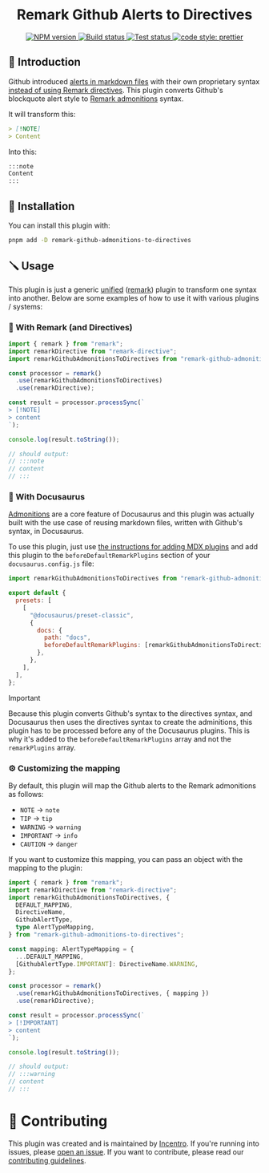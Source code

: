 <div align="center">
  <h1 align="center">Remark Github Alerts to Directives</h1>

  <a href="https://www.npmjs.com/package/remark-github-admonitions-to-directives">
    <img alt="NPM version" src="https://img.shields.io/npm/v/remark-github-admonitions-to-directives?logo=npm&style=flat-square">
  </a>
  <a href="https://github.com/incentro-dc/remark-github-admonitions-to-directives/actions/workflows/build.yml">
    <img alt="Build status" src="https://img.shields.io/github/actions/workflow/status/incentro-dc/remark-github-admonitions-to-directives/build.yml?label=Builds&logo=github&style=flat-square">
  </a>
  <a href="https://github.com/incentro-dc/remark-github-admonitions-to-directives/actions/workflows/test.yml">
    <img alt="Test status" src="https://img.shields.io/github/actions/workflow/status/incentro-dc/remark-github-admonitions-to-directives/test.yml?label=Tests&logo=vitest&style=flat-square">
  </a>
  <a href="https://prettier.io/">
    <img alt="code style: prettier" src="https://img.shields.io/badge/code_style-prettier-ff69b4.svg?logo=prettier&style=flat-square">
  </a>
</div>

## 💫 Introduction

Github introduced [alerts in markdown files](https://docs.github.com/en/get-started/writing-on-github/getting-started-with-writing-and-formatting-on-github/basic-writing-and-formatting-syntax#alerts) with their own proprietary syntax [instead of using Remark directives](https://github.com/orgs/community/discussions/16925#discussioncomment-2791869). This plugin converts Github's blockquote alert style to [Remark admonitions](https://github.com/elviswolcott/remark-admonitions) syntax.

It will transform this:

```markdown
> [!NOTE]
> Content
```

Into this:

```markdown
:::note
Content
:::
```

## 💾 Installation

You can install this plugin with:

```bash
pnpm add -D remark-github-admonitions-to-directives
```

## 🪛 Usage

This plugin is just a generic [unified](https://github.com/unifiedjs/unified) ([remark](https://github.com/remarkjs/remark)) plugin to transform one syntax into another. Below are some examples of how to use it with various plugins / systems:

### 📃 With Remark (and Directives)

```typescript
import { remark } from "remark";
import remarkDirective from "remark-directive";
import remarkGithubAdmonitionsToDirectives from "remark-github-admonitions-to-directives";

const processor = remark()
  .use(remarkGithubAdmonitionsToDirectives)
  .use(remarkDirective);

const result = processor.processSync(`
> [!NOTE]
> content
`);

console.log(result.toString());

// should output:
// :::note
// content
// :::
```

### 🦖 With Docusaurus

[Admonitions](https://docusaurus.io/docs/markdown-features/admonitions) are a core feature of Docusaurus and this plugin was actually built with the use case of reusing markdown files, written with Github's syntax, in Docusaurus.

To use this plugin, just use [the instructions for adding MDX plugins](https://docusaurus.io/docs/markdown-features/plugins) and add this plugin to the `beforeDefaultRemarkPlugins` section of your `docusaurus.config.js` file:

```javascript
import remarkGithubAdmonitionsToDirectives from "remark-github-admonitions-to-directives";

export default {
  presets: [
    [
      "@docusaurus/preset-classic",
      {
        docs: {
          path: "docs",
          beforeDefaultRemarkPlugins: [remarkGithubAdmonitionsToDirectives],
        },
      },
    ],
  ],
};
```

> [!IMPORTANT]
> Because this plugin converts Github's syntax to the directives syntax, and Docusaurus then uses the directives syntax to create the adminitions, this plugin has to be processed before any of the Docusaurus plugins. This is why it's added to the `beforeDefaultRemarkPlugins` array and not the `remarkPlugins` array.

### ⚙️ Customizing the mapping

By default, this plugin will map the Github alerts to the Remark admonitions as follows:

- `NOTE` -> `note`
- `TIP` -> `tip`
- `WARNING` -> `warning`
- `IMPORTANT` -> `info`
- `CAUTION` -> `danger`

If you want to customize this mapping, you can pass an object with the mapping to the plugin:

```typescript
import { remark } from "remark";
import remarkDirective from "remark-directive";
import remarkGithubAdmonitionsToDirectives, {
  DEFAULT_MAPPING,
  DirectiveName,
  GithubAlertType,
  type AlertTypeMapping,
} from "remark-github-admonitions-to-directives";

const mapping: AlertTypeMapping = {
  ...DEFAULT_MAPPING,
  [GithubAlertType.IMPORTANT]: DirectiveName.WARNING,
};

const processor = remark()
  .use(remarkGithubAdmonitionsToDirectives, { mapping })
  .use(remarkDirective);

const result = processor.processSync(`
> [!IMPORTANT]
> content
`);

console.log(result.toString());

// should output:
// :::warning
// content
// :::
```

# 🙌 Contributing

This plugin was created and is maintained by [Incentro](https://www.incentro.com/). If you're running into issues, please [open an issue](https://github.com/incentro-dc/remark-github-admonitions-to-directives/issues/new). If you want to contribute, please read our [contributing guidelines](./CONTRIBUTING.md).
